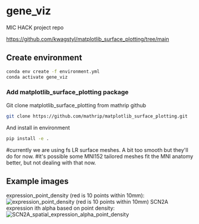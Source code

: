 # gene_viz
MIC HACK project repo


https://github.com/kwagstyl/matplotlib_surface_plotting/tree/main

## Create environment 

```bash
conda env create -f environment.yml
conda activate gene_viz
```


### Add matplotlib_surface_plotting package 

Git clone matplotlib_surface_plotting from mathrip github
```bash
git clone https://github.com/mathrip/matplotlib_surface_plotting.git
```
And install in environment
```bash
pip install -e . 
```

#currently we are using fs LR surface meshes. A bit too smooth but they'll do for now.
#it's possible some MNI152 tailored meshes fit the MNI anatomy better, but not dealing with that now.

## Example images
expression_point_density (red is 10 points within 10mm):
![expression_point_density (red is 10 points within 10mm)](https://github.com/user-attachments/assets/6ab0f5ad-e7a1-4649-8df7-107cd4eb4320)
SCN2A expression ith alpha based on point density:
![SCN2A_spatial_expression_alpha_point_density](https://github.com/user-attachments/assets/5c940d08-ab97-4a12-8fdc-a3cf7fb5107e)

